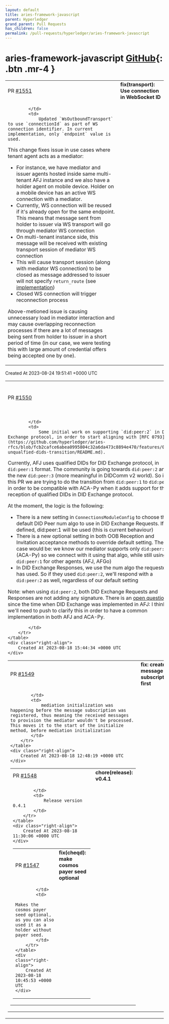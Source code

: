 ```yaml
---
layout: default
title: aries-framework-javascript
parent: Hyperledger
grand_parent: Pull Requests
has_children: false
permalink: /pull-requests/hyperledger/aries-framework-javascript
---
```


# aries-framework-javascript <span class="fs-3 right-align">[GitHub](https://github.com/hyperledger/aries-framework-javascript){: .btn .mr-4 }</span>


<div>
    <table>
        <tr>
            <td>
                PR <a href="https://github.com/hyperledger/aries-framework-javascript/pull/1551" class=".btn">#1551</a>
            </td>
            <td>
                <b>
                    fix(transport): Use connection in WebSocket ID
                </b>
            </td>
        </tr>
        <tr>
            <td>
                
            </td>
            <td>
                Updated `WsOutboundTransport` to use `connectionId` as part of WS connection identifier. In current implementation, only `endpoint` value is used.

This change fixes issue in use cases where tenant agent acts as a mediator:
- For instance, we have mediator and issuer agents hosted inside same multi-tenant AFJ instance and we also have a holder agent on mobile device. Holder on a mobile device has an active WS connection with a mediator.
- Currently, WS connection will be reused if it's already open for the same endpoint. This means that message sent from holder to issuer via WS transport will go through mediator WS connection
- On multi-tenant instance side, this message will be received with existing transport session of mediator WS connection
- This will cause transport session (along with mediator WS connection) to be closed as message addressed to issuer will not specify `return_route` (see [implementation](https://github.com/hyperledger/aries-framework-javascript/blob/main/packages/core/src/agent/MessageReceiver.ts#L148))
- Closed WS connection will trigger reconnection process

Above-metioned issue is causing unnecessary load in mediator interaction and may cause overlapping reconnection processes if there are a lot of messages being sent from holder to issuer in a short period of time (in our case, we were testing this with large amount of credential offers being accepted one by one).
            </td>
        </tr>
    </table>
    <div class="right-align">
        Created At 2023-08-24 19:51:41 +0000 UTC
    </div>
</div>

<div>
    <table>
        <tr>
            <td>
                PR <a href="https://github.com/hyperledger/aries-framework-javascript/pull/1550" class=".btn">#1550</a>
            </td>
            <td>
                <b>
                    feat: did:peer:2 support in DID Exchange
                </b>
            </td>
        </tr>
        <tr>
            <td>
                
            </td>
            <td>
                Some initial work on supporting `did:peer:2` in DID Exchange protocol, in order to start aligning with [RFC 0793](https://github.com/hyperledger/aries-rfcs/blob/fcb2cafce6abea0995804c32a6da473c8894e470/features/0793-unqualfied-dids-transition/README.md).

Currently, AFJ uses qualified DIDs for DID Exchange protocol, in `did:peer:1` format. The community is going towards `did:peer:2` and the new `did:peer:3` (more meaningful in DIDComm v2 world). So in this PR we are trying to do the transition from `did:peer:1` to `did:peer:2` in order to be compatible with ACA-Py when it adds support for the reception of qualified DIDs in DID Exchange protocol.

At the moment, the logic is the following:
- There is a new setting in `ConnectionsModuleConfig` to choose the default DID Peer num algo to use in DID Exchange Requests. If not defined, did:peer:1 will be used (this is current behaviour)
- There is a new optional setting in both OOB Reception and Invitation acceptance methods to override default setting. The use case would be: we know our mediator supports only `did:peer:2` (ACA-Py) so we connect with it using that algo, while still using `did:peer:1` for other agents (AFJ, AFGo)
- In DID Exchange Responses, we use the num algo the requester has used. So if they used `did:peer:2`, we'll respond with a `did:peer:2` as well, regardless of our default setting

Note: when using `did:peer:2`, both DID Exchange Requests and Responses are not adding any signature. There is an [open question](https://github.com/hyperledger/aries-rfcs/issues/717) since the time when DID Exchange was implemented in AFJ: I think we'll need to push to clarify this in order to have a common implementation in both AFJ and ACA-Py.



            </td>
        </tr>
    </table>
    <div class="right-align">
        Created At 2023-08-18 15:44:34 +0000 UTC
    </div>
</div>

<div>
    <table>
        <tr>
            <td>
                PR <a href="https://github.com/hyperledger/aries-framework-javascript/pull/1549" class=".btn">#1549</a>
            </td>
            <td>
                <b>
                    fix: create message subscription first
                </b>
            </td>
        </tr>
        <tr>
            <td>
                
            </td>
            <td>
                mediation initialization was happening before the message subscription was registered, thus meaning the received messages to provision the mediator wouldn't be processed. This moves it to the start of the initialize method, before mediation initialization
            </td>
        </tr>
    </table>
    <div class="right-align">
        Created At 2023-08-18 12:48:19 +0000 UTC
    </div>
</div>

<div>
    <table>
        <tr>
            <td>
                PR <a href="https://github.com/hyperledger/aries-framework-javascript/pull/1548" class=".btn">#1548</a>
            </td>
            <td>
                <b>
                    chore(release): v0.4.1
                </b>
            </td>
        </tr>
        <tr>
            <td>
                
            </td>
            <td>
                Release version 0.4.1
            </td>
        </tr>
    </table>
    <div class="right-align">
        Created At 2023-08-18 11:30:06 +0000 UTC
    </div>
</div>

<div>
    <table>
        <tr>
            <td>
                PR <a href="https://github.com/hyperledger/aries-framework-javascript/pull/1547" class=".btn">#1547</a>
            </td>
            <td>
                <b>
                    fix(cheqd): make cosmos payer seed optional
                </b>
            </td>
        </tr>
        <tr>
            <td>
                
            </td>
            <td>
                Makes the cosmos payer seed optional, as you can also used it as a holder without payer seed.
            </td>
        </tr>
    </table>
    <div class="right-align">
        Created At 2023-08-18 10:45:53 +0000 UTC
    </div>
</div>


